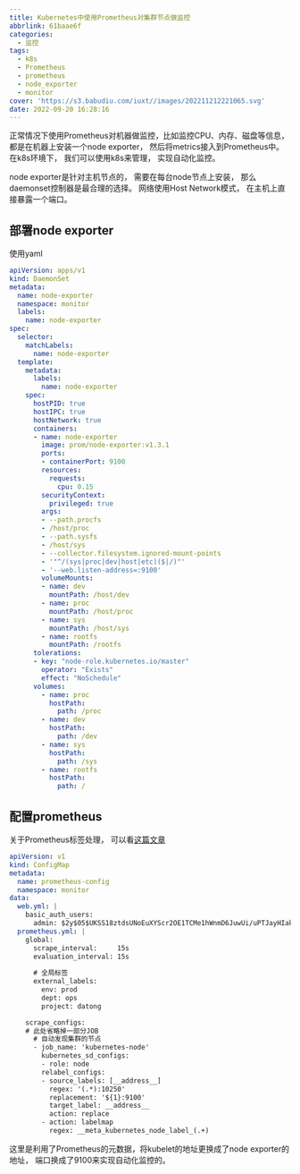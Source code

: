 ```yaml
---
title: Kubernetes中使用Prometheus对集群节点做监控
abbrlink: 61baae6f
categories:
  - 监控
tags:
  - k8s
  - Prometheus
  - prometheus
  - node_exporter
  - monitor
cover: 'https://s3.babudiu.com/iuxt//images/202211212221065.svg'
date: 2022-09-20 16:28:16
---
```



正常情况下使用Prometheus对机器做监控，比如监控CPU、内存、磁盘等信息，  都是在机器上安装一个node exporter， 然后将metrics接入到Prometheus中。在k8s环境下， 我们可以使用k8s来管理， 实现自动化监控。

node exporter是针对主机节点的， 需要在每台node节点上安装， 那么daemonset控制器是最合理的选择。 网络使用Host Network模式， 在主机上直接暴露一个端口。


## 部署node exporter

使用yaml

```yaml
apiVersion: apps/v1
kind: DaemonSet
metadata:
  name: node-exporter
  namespace: monitor
  labels:
    name: node-exporter
spec:
  selector:
    matchLabels:
      name: node-exporter
  template:
    metadata:
      labels:
        name: node-exporter
    spec:
      hostPID: true
      hostIPC: true
      hostNetwork: true
      containers:
      - name: node-exporter
        image: prom/node-exporter:v1.3.1
        ports:
        - containerPort: 9100
        resources:
          requests:
            cpu: 0.15
        securityContext:
          privileged: true
        args:
        - --path.procfs
        - /host/proc
        - --path.sysfs
        - /host/sys
        - --collector.filesystem.ignored-mount-points
        - '"^/(sys|proc|dev|host|etc)($|/)"'
        - '--web.listen-address=:9100'
        volumeMounts:
        - name: dev
          mountPath: /host/dev
        - name: proc
          mountPath: /host/proc
        - name: sys
          mountPath: /host/sys
        - name: rootfs
          mountPath: /rootfs
      tolerations:
      - key: "node-role.kubernetes.io/master"
        operator: "Exists"
        effect: "NoSchedule"
      volumes:
        - name: proc
          hostPath:
            path: /proc
        - name: dev
          hostPath:
            path: /dev
        - name: sys
          hostPath:
            path: /sys
        - name: rootfs
          hostPath:
            path: /
```

## 配置prometheus

关于Prometheus标签处理， 可以看[这篇文章](/posts/prometheus_tag)

```yml
apiVersion: v1
kind: ConfigMap
metadata:
  name: prometheus-config
  namespace: monitor
data:
  web.yml: |
    basic_auth_users:
      admin: $2y$05$UKSS18ztdsUNoEuXYScr2OE1TCMe1hWnmD6JuwUi/uPTJayHIakae
  prometheus.yml: |
    global:
      scrape_interval:     15s
      evaluation_interval: 15s
      
      # 全局标签
      external_labels:
        env: prod
        dept: ops
        project: datong

    scrape_configs:
    # 此处省略掉一部分JOB
      # 自动发现集群的节点
      - job_name: 'kubernetes-node'
        kubernetes_sd_configs:
        - role: node
        relabel_configs:
        - source_labels: [__address__]
          regex: '(.*):10250'
          replacement: '${1}:9100'
          target_label: __address__
          action: replace
        - action: labelmap
          regex: __meta_kubernetes_node_label_(.+)
```

这里是利用了Prometheus的元数据，将kubelet的地址更换成了node exporter的地址， 端口换成了9100来实现自动化监控的。